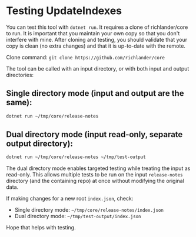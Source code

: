 # Testing UpdateIndexes

You can test this tool with `dotnet run`. It requires a clone of richlander/core to run. It is important that you maintain your own copy so that you don't interfere with mine. After cloning and testing, you should validate that your copy is clean (no extra changes) and that it is up-to-date with the remote.

Clone command: `git clone https://github.com/richlander/core`

The tool can be called with an input directory, or with both input and output directories:

## Single directory mode (input and output are the same):
```bash
dotnet run ~/tmp/core/release-notes
```

## Dual directory mode (input read-only, separate output directory):
```bash
dotnet run ~/tmp/core/release-notes ~/tmp/test-output
```

The dual directory mode enables targeted testing while treating the input as read-only. This allows multiple tests to be run on the input `release-notes` directory (and the containing repo) at once without modifying the original data.

If making changes for a new root `index.json`, check:
- Single directory mode: `~/tmp/core/release-notes/index.json`
- Dual directory mode: `~/tmp/test-output/index.json`

Hope that helps with testing.
